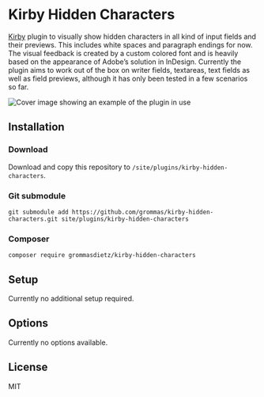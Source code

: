 # Kirby Hidden Characters

[Kirby](https://getkirby.com) plugin to visually show hidden characters in all kind of input fields and their previews. This includes white spaces and paragraph endings for now. The visual feedback is created by a custom colored font and is heavily based on the appearance of Adobe’s solution in InDesign. Currently the plugin aims to work out of the box on writer fields, textareas, text fields as well as field previews, although it has only been tested in a few scenarios so far.

![Cover image showing an example of the plugin in use](https://user-images.githubusercontent.com/5681075/180660866-008ae4f9-34ec-4743-80a1-eb9bf28dc234.jpg)

## Installation

### Download

Download and copy this repository to `/site/plugins/kirby-hidden-characters`.

### Git submodule

```
git submodule add https://github.com/grommas/kirby-hidden-characters.git site/plugins/kirby-hidden-characters
```

### Composer

```
composer require grommasdietz/kirby-hidden-characters
```

## Setup

Currently no additional setup required.

## Options

Currently no options available.

## License

MIT

